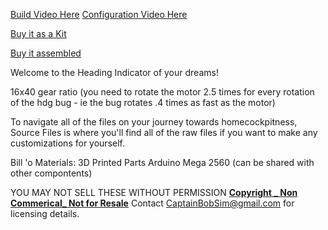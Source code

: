 [Build Video Here]()
[Configuration Video Here]()

[Buy it as a Kit]()

[Buy it assembled]()


Welcome to the Heading Indicator of your dreams!

16x40 gear ratio (you need to rotate the motor 2.5 times for every rotation of the hdg bug - ie the bug rotates .4 times as fast as the motor)

To navigate all of the files on your journey towards homecockpitness,
Source Files is where you'll find all of the raw files if you want to make any customizations for yourself.


Bill 'o Materials:
3D Printed Parts
Arduino Mega 2560 (can be shared with other compontents)


YOU MAY NOT SELL THESE WITHOUT PERMISSION
**[Copyright _ Non Commerical_ Not for Resale](https://creativecommons.org/licenses/by-nc/4.0/)**
Contact CaptainBobSim@gmail.com for licensing details.


